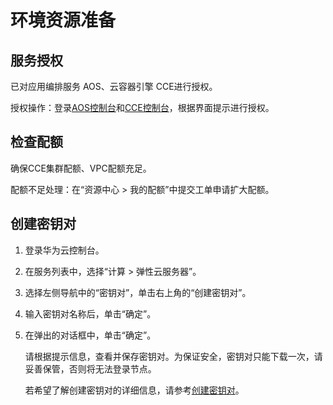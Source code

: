 # 环境资源准备<a name="cpts_01_0003"></a>

## 服务授权<a name="section8152204014710"></a>

已对应用编排服务 AOS、云容器引擎 CCE进行授权。

授权操作：登录[AOS控制台](https://console.huaweicloud.com/aos)和[CCE控制台](https://console.huaweicloud.com/cce2.0)，根据界面提示进行授权。

## 检查配额<a name="section10670171819258"></a>

确保CCE集群配额、VPC配额充足。

配额不足处理：在“资源中心 \> 我的配额”中提交工单申请扩大配额。

## 创建密钥对<a name="section4264119134812"></a>

1.  登录华为云控制台。
2.  在服务列表中，选择“计算 \> 弹性云服务器”。
3.  选择左侧导航中的“密钥对”，单击右上角的“创建密钥对”。
4.  输入密钥对名称后，单击“确定”。
5.  在弹出的对话框中，单击“确定”。

    请根据提示信息，查看并保存密钥对。为保证安全，密钥对只能下载一次，请妥善保管，否则将无法登录节点。

    若希望了解创建密钥对的详细信息，请参考[创建密钥对](https://support.huaweicloud.com/usermanual-ecs/zh-cn_topic_0014250631.html)。


